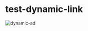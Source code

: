 # test-dynamic-link

![dynamic-ad](https://external-content.duckduckgo.com/iu/?u=https%3A%2F%2Fmedia.tenor.com%2F6sMr16etjisAAAAC%2Fnature-scenery.gif![dynamic-ad](https://external-content.duckduckgo.com/iu/?u=https%3A%2F%2Fmedia.tenor.com%2F6sMr16etjisAAAAC%2Fnature-scenery.gif![dynamic-ad](https://external-content.duckduckgo.com/iu/?u=https%3A%2F%2Fmedia.tenor.com%2F6sMr16etjisAAAAC%2Fnature-scenery.gif![dynamic-ad](https://external-content.duckduckgo.com/iu/?u=https%3A%2F%2Fmedia.tenor.com%2F6sMr16etjisAAAAC%2Fnature-scenery.gif![dynamic-ad](https://external-content.duckduckgo.com/iu/?u=https%3A%2F%2Fmedia.tenor.com%2F6sMr16etjisAAAAC%2Fnature-scenery.gif![dynamic-ad](https://external-content.duckduckgo.com/iu/?u=https%3A%2F%2Fcdn.wallpapersafari.com%2F76%2F95%2FDT28IP.gif&f=1&nofb=1&ipt=a97ddd8f051f340dbb9cb4697beb64f022cec5dd68513590d629ff15a8a25832)f=1![dynamic-ad](https://external-content.duckduckgo.com/iu/?u=https%3A%2F%2Fcdn.wallpapersafari.com%2F76%2F95%2FDT28IP.gif&f=1&nofb=1&ipt=a97ddd8f051f340dbb9cb4697beb64f022cec5dd68513590d629ff15a8a25832)nofb=1![dynamic-ad](https://external-content.duckduckgo.com/iu/?u=https%3A%2F%2Fcdn.wallpapersafari.com%2F76%2F95%2FDT28IP.gif&f=1&nofb=1&ipt=a97ddd8f051f340dbb9cb4697beb64f022cec5dd68513590d629ff15a8a25832)ipt=dce1111971ce949613daf9f091c0948e7d62ec7429fc7b0ffece8b724f5b6d68)f=1![dynamic-ad](https://external-content.duckduckgo.com/iu/?u=https%3A%2F%2Fcdn.wallpapersafari.com%2F76%2F95%2FDT28IP.gif&f=1&nofb=1&ipt=a97ddd8f051f340dbb9cb4697beb64f022cec5dd68513590d629ff15a8a25832)nofb=1![dynamic-ad](https://external-content.duckduckgo.com/iu/?u=https%3A%2F%2Fcdn.wallpapersafari.com%2F76%2F95%2FDT28IP.gif&f=1&nofb=1&ipt=a97ddd8f051f340dbb9cb4697beb64f022cec5dd68513590d629ff15a8a25832)ipt=dce1111971ce949613daf9f091c0948e7d62ec7429fc7b0ffece8b724f5b6d68)f=1![dynamic-ad](https://external-content.duckduckgo.com/iu/?u=https%3A%2F%2Fcdn.wallpapersafari.com%2F76%2F95%2FDT28IP.gif&f=1&nofb=1&ipt=a97ddd8f051f340dbb9cb4697beb64f022cec5dd68513590d629ff15a8a25832)nofb=1![dynamic-ad](https://external-content.duckduckgo.com/iu/?u=https%3A%2F%2Fcdn.wallpapersafari.com%2F76%2F95%2FDT28IP.gif&f=1&nofb=1&ipt=a97ddd8f051f340dbb9cb4697beb64f022cec5dd68513590d629ff15a8a25832)ipt=dce1111971ce949613daf9f091c0948e7d62ec7429fc7b0ffece8b724f5b6d68)f=1![dynamic-ad](https://external-content.duckduckgo.com/iu/?u=https%3A%2F%2Fcdn.wallpapersafari.com%2F76%2F95%2FDT28IP.gif&f=1&nofb=1&ipt=a97ddd8f051f340dbb9cb4697beb64f022cec5dd68513590d629ff15a8a25832)nofb=1![dynamic-ad](https://external-content.duckduckgo.com/iu/?u=https%3A%2F%2Fcdn.wallpapersafari.com%2F76%2F95%2FDT28IP.gif&f=1&nofb=1&ipt=a97ddd8f051f340dbb9cb4697beb64f022cec5dd68513590d629ff15a8a25832)ipt=dce1111971ce949613daf9f091c0948e7d62ec7429fc7b0ffece8b724f5b6d68)f=1![dynamic-ad](https://external-content.duckduckgo.com/iu/?u=https%3A%2F%2Fcdn.wallpapersafari.com%2F76%2F95%2FDT28IP.gif&f=1&nofb=1&ipt=a97ddd8f051f340dbb9cb4697beb64f022cec5dd68513590d629ff15a8a25832)nofb=1![dynamic-ad](https://external-content.duckduckgo.com/iu/?u=https%3A%2F%2Fcdn.wallpapersafari.com%2F76%2F95%2FDT28IP.gif&f=1&nofb=1&ipt=a97ddd8f051f340dbb9cb4697beb64f022cec5dd68513590d629ff15a8a25832)ipt=dce1111971ce949613daf9f091c0948e7d62ec7429fc7b0ffece8b724f5b6d68)


